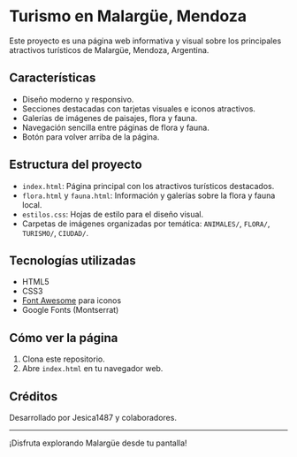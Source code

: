 # Turismo en Malargüe, Mendoza

Este proyecto es una página web informativa y visual sobre los principales atractivos turísticos de Malargüe, Mendoza, Argentina.

## Características
- Diseño moderno y responsivo.
- Secciones destacadas con tarjetas visuales e iconos atractivos.
- Galerías de imágenes de paisajes, flora y fauna.
- Navegación sencilla entre páginas de flora y fauna.
- Botón para volver arriba de la página.

## Estructura del proyecto
- `index.html`: Página principal con los atractivos turísticos destacados.
- `flora.html` y `fauna.html`: Información y galerías sobre la flora y fauna local.
- `estilos.css`: Hojas de estilo para el diseño visual.
- Carpetas de imágenes organizadas por temática: `ANIMALES/`, `FLORA/`, `TURISMO/`, `CIUDAD/`.

## Tecnologías utilizadas
- HTML5
- CSS3
- [Font Awesome](https://fontawesome.com/) para iconos
- Google Fonts (Montserrat)

## Cómo ver la página
1. Clona este repositorio.
2. Abre `index.html` en tu navegador web.

## Créditos
Desarrollado por Jesica1487 y colaboradores.

---
¡Disfruta explorando Malargüe desde tu pantalla!
